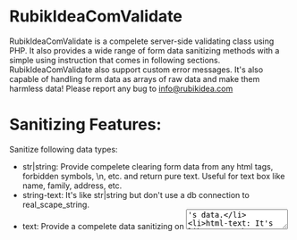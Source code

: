 # RubikIdeaComValidate
RubikIdeaComValidate is a compelete server-side validating class using PHP. It also provides a wide range of form data sanitizing methods with a simple using instruction that comes in following sections. RubikIdeaComValidate also support custom error messages. It's also capable of handling form data as arrays of raw data and make them harmless data! Please report any bug to info@rubikidea.com 

# Sanitizing Features:
Sanitize following data types:
- str|string: Provide compelete clearing form data from any html tags, forbidden symbols, \n, etc. and return pure text. Useful for text box like name, family, address, etc.
- string-text: It's like str|string but don't use a db connection to real_scape_string.
- text: Provide a compelete data sanitizing on <textarea>'s data.
- html-text: It's like "text" but accept html tags as entry.
- html: It accepts any html tags as entry and makes them safe to insert into db. It's useful for receving data from WYSIWYG Editors like tinyMCE and etc.
- script: If you want to display some html special chars on the screen, like a anchor tag <a> or other html tags and prevent their nature as a html tags, you have to use this option.
- int|integer: Return an integere value.
- real|float|double: return a double value.

Please note that you can pass a DB connection object to constructor and your data sanitizing on str|string option will use real_scape_string method.
```
use RubikIdeaCom\Validate as Validate;
$ricValidateObject = new Validate($dbConnection);
```
            
# Validation Features:
- maxLength: Puts a maximum length to text entries.
- minLength: Puts a minimum length to text entries.
- uniqueValues: Checks if given field has unique values or not.
- username: Validate username ID of users. It's default valid user formats contains charasters, underline and numbers.
- equalTo: Takes a field name and checks if current filed name and this given field name are same values.
- email: Checks if entry is a valid email address.
- usaDate: Checks if entry is a valid USA data: mm/dd/yyyy
- englishDate: Checks if entry is a valid English date: dd/mm/yyyy
- standardDate: Checks if entry is a valid Standard date: yyyy/mm/dd
- standardTime: Checks if entry is a valid Standard time: Hours:Minutes:Seconds
- url: Validates entry to makes sure it's a valid URL address.
- required: This option forces an entry for the assigned field.
- fileTypes: This option uses for file uploading and it's value must be the valid file types, seprating by | symbol, for example: "jpg|png|bmp"
- maxImageWidth: Takes an integer value and checks if image width exceeds that or not.
- maxImageHeight: Takes an integer value and checks if image height exceeds that or not.
- maxFileSize: Takes an integer value and checks if given file size exceeds that or not.

# Customizing messages
Although RubikIdeaComValidate has default messages it supports custom messages as well. for example ({0} will replace by numeric value of that option):
```
$messages = array(
            'name' => array(
                'required' => 'Name is required.',
                'maxLength' => 'Name max length must be less than {0} chars.'
            ),
            'family' => array(
                'maxLength' => 'family max length must be less than {0} chars.',
            ),
            'email' => array(
                'email' => 'please enter a valid email.'
            ),
            'username' => array(
                'minLength' => 'user name min length is {0}.',
                'username' => 'Please enter a valid user name.'
            ),
            'password' => array(), // Uses default messages
            'confirm' => array(
                'equalTo'=>'confirm password must be equal to password.'
            )
        );

use RubikIdeaCom\Validate as Validate;
$ricValidateObject = new Validate();
$data = $ricValidateObject->init($rawData, $rules, $messages);
if(end($data) !== 'Error') {
  // Success
} else {
  // Failure
}
```

# How to use
```
<?php
        require_once './Validate.php';
        use RubikIdeaCom\Validate as Validate;

        $ricValidateObject = new Validate();
        
        $rules = array(
            'title' => array(
                'title' => 'Title',
                'makeItSafe'=>'string',
                'maxLength'=>70,
                'minLength'=>20,
                'required'=>true
            ),
            'cats' => array(
                'title' => 'Categories',
                'makeItSafe'=>'int',
                'required'=>false,
                'isArray'=>true
            ),
            'image' => array(
                'title' => 'Image',
                'required'=>false,
                'fileTypes' => 'jpg | png | gif',
                'isArray'=>true
            ),
            'text' => array(
                'title' => 'Text',
                'makeItSafe'=>'html-text',
                'required'=>true
            ),
            'author' => array(
                'title'=>'نویسنده مطلب نمایش',
                'makeItSafe'=>'string',
                'required'=>false
            ),
            'standardDate' => array(
                'title'=>'Date',
                'makeItSafe'=>'none',
                'required'=>true,
                'standardDate'=>true
            ),
            'standardTime' => array(
                'title'=>'Time',
                'makeItSafe'=>'none',
                'required'=>true,
                'standardTime'=>true
            )
        );
        
        /*
            $rawData in real world must be replace by $_POST or $_GET arrays, like this:
            $rawData = $_POST;
        */
        $rawData = array(
            'title' => 'Simple content title goes here',
            'cats' => array(
                'IT', 'Gaming', 'Big Data'
            ),
            'image' => array(),
            'text' => '<h1>Header goes here</h1> <p>Simple paragraph goes here.</p>',
            'author' => 'Ali Seyedabadi',
            'standardDate' => '1988/09/18',
            'standardTime' => '18:20:33'
        );

        $data = $ricValidateObject->init($rawData, $rules);
        if(end($data) !== 'Error') {
            // Success
        } else {
            // Failure
        }
    ?>
```
